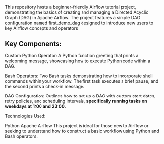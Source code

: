 This repository hosts a beginner-friendly Airflow tutorial project, demonstrating the basics of creating and managing a Directed Acyclic Graph (DAG) in Apache Airflow. The project features a simple DAG configuration named first_demo_dag designed to introduce new users to key Airflow concepts and operators

## Key Components:

Custom Python Operator: A Python function greeting that prints a welcoming message, showcasing how to execute Python code within a DAG.  

Bash Operators: Two Bash tasks demonstrating how to incorporate shell commands within your workflow. The first task executes a brief pause, and the second prints a check-in message.  

DAG Configuration: Outlines how to set up a DAG with custom start dates, retry policies, and scheduling intervals,  **specifically running tasks on weekdays at 1:00 and 23:00.**

Technologies Used:  

Python
Apache Airflow
This project is ideal for those new to Airflow or seeking to understand how to construct a basic workflow using Python and Bash operators.
